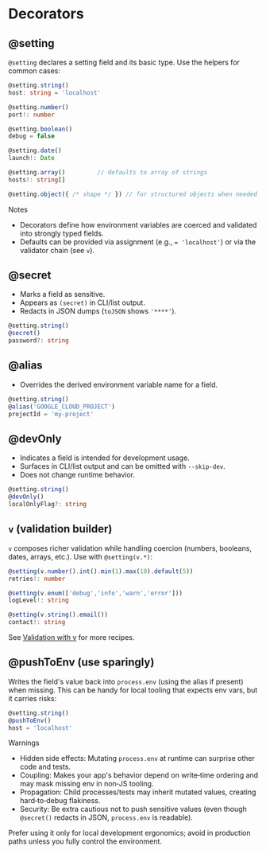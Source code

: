 # Decorators

## @setting
`@setting` declares a setting field and its basic type. Use the helpers for common cases:

```ts
@setting.string()
host: string = 'localhost'

@setting.number()
port!: number

@setting.boolean()
debug = false

@setting.date()
launch!: Date

@setting.array()         // defaults to array of strings
hosts!: string[]

@setting.object({ /* shape */ }) // for structured objects when needed
```

Notes
- Decorators define how environment variables are coerced and validated into strongly typed fields.
- Defaults can be provided via assignment (e.g., `= 'localhost'`) or via the validator chain (see `v`).

## @secret
- Marks a field as sensitive.
- Appears as `(secret)` in CLI/list output.
- Redacts in JSON dumps (`toJSON` shows `'****'`).

```ts
@setting.string()
@secret()
password?: string
```

## @alias
- Overrides the derived environment variable name for a field.

```ts
@setting.string()
@alias('GOOGLE_CLOUD_PROJECT')
projectId = 'my-project'
```

## @devOnly
- Indicates a field is intended for development usage.
- Surfaces in CLI/list output and can be omitted with `--skip-dev`.
- Does not change runtime behavior.

```ts
@setting.string()
@devOnly()
localOnlyFlag?: string
```

## `v` (validation builder)
`v` composes richer validation while handling coercion (numbers, booleans, dates, arrays, etc.). Use with `@setting(v.*)`:

```ts
@setting(v.number().int().min(1).max(10).default(5))
retries!: number

@setting(v.enum(['debug','info','warn','error']))
logLevel!: string

@setting(v.string().email())
contact!: string
```

See [Validation with v](/how-to/validation) for more recipes.

## @pushToEnv (use sparingly)
Writes the field's value back into `process.env` (using the alias if present) when missing. This can be handy for local tooling that expects env vars, but it carries risks:

```ts
@setting.string()
@pushToEnv()
host = 'localhost'
```

Warnings
- Hidden side effects: Mutating `process.env` at runtime can surprise other code and tests.
- Coupling: Makes your app's behavior depend on write‑time ordering and may mask missing env in non‑JS tooling.
- Propagation: Child processes/tests may inherit mutated values, creating hard‑to‑debug flakiness.
- Security: Be extra cautious not to push sensitive values (even though `@secret()` redacts in JSON, `process.env` is readable).

Prefer using it only for local development ergonomics; avoid in production paths unless you fully control the environment.

